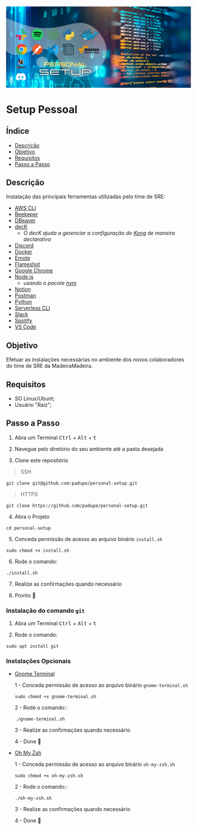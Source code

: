 ![img](https://github.com/padupe/personal-setup/blob/main/assets/setup.png)
# Setup Pessoal

## Índice
- [Descrição](#descricao)
- [Objetivo](#objetivo)
- [Requisitos](#requisitos)
- [Passo a Passo](#passo-a-passo)

## Descrição
Instalação das principais ferramentas utilizadas pelo time de SRE:
- [AWS CLI](https://docs.aws.amazon.com/cli/latest/userguide/cli-chap-welcome.html)
- [Beekeper](https://www.beekeeperstudio.io/)
- [DBeaver](https://dbeaver.io/)
- [decK](https://docs.konghq.com/deck/)
    - *O decK ajuda a gerenciar a configuração do [Kong](https://konghq.com/) de maneira declarativa*
- [Discord](https://discord.com/)
- [Docker](https://www.docker.com/)
- [Emote](https://snapcraft.io/install/emote/ubuntu)
- [Flameshot](https://flameshot.org/)
- [Google Chrome](https://www.google.com/intl/pt-BR/chrome/)
- [Node.js](https://nodejs.org/en/)
    - *usando o pacote [nvm](https://github.com/nvm-sh/nvm)*
- [Notion](https://www.notion.so/)
- [Postman](https://www.postman.com/)
- [Python](https://www.python.org/)
- [Serverless CLI](https://www.serverless.com/framework/docs/providers/aws/cli-reference)
- [Slack](https://slack.com/)
- [Spotify](https://www.spotify.com/)
- [VS Code](https://code.visualstudio.com/)

## Objetivo
Efetuar as instalações necessárias no ambiente dos novos colaboradores do time de SRE da MadeiraMadeira.

## Requisitos
- SO Linux/Ubunt;
- Usuário "Raiz";

## Passo a Passo
1. Abra um Terminal
<kbd>Ctrl</kbd> + <kbd>Alt</kbd> + <kbd>t</kbd>

2. Navegue pelo diretório do seu ambiente até a pasta desejada

3. Clone este repositório

> SSH
```
git clone git@github.com:padupe/personal-setup.git
```

> HTTPS
```
git clone https://github.com/padupe/personal-setup.git
```

4. Abra o Projeto
```
cd personal-setup
```

5. Conceda permissão de acesso ao arquivo binário `install.sh`
```
sudo chmod +x install.sh 
```

6. Rode o comando:
```
./install.sh
```

7. Realize as confirmações quando necessário

8. Pronto :partying_face:

### Instalação do comando `git`
1. Abra um Terminal
<kbd>Ctrl</kbd> + <kbd>Alt</kbd> + <kbd>t</kbd>

2. Rode o comando:
```
sudo apt install git
```

### Instalações Opcionais
- [Gnome Terminal](https://github.com/padupe/personal-setup/blob/main/gnome-terminal.sh 'Gnome Terminal')

    1 - Conceda permissão de acesso ao arquivo binário `gnome-terminal.sh`
    ```
    sudo chmod +x gnome-terminal.sh 
    ```

    2 - Rode o comando::
    ```
    ./gnome-terminal.sh
    ```

    3 - Realize as confirmações quando necessário

    4 - Done 🚀

- [Oh My Zsh](https://github.com/padupe/personal-setup/blob/main/oh-my-zsh.sh 'Oh My Zsh')

    1 - Conceda permissão de acesso ao arquivo binário `oh-my-zsh.sh`
    ```
    sudo chmod +x oh-my-zsh.sh 
    ```

    2 - Rode o comando::
    ```
    ./oh-my-zsh.sh
    ```

    3 - Realize as confirmações quando necessário

    4 - Done 🚀
